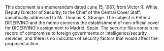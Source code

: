 This document is a memorandum dated June 15, 1967, from Victor R. White, Deputy Director of Security, to the Chief of the Central Cover Staff, specifically addressed to Mr. Thomas K. Strange. The subject is Peter J. DICERVINO and the memo concerns the establishment of non-official cover for DICERVINO's assignment to Madrid, Spain. The security files contain no record of compromise to foreign governments or intelligence/security services, and there is no indication of security factors that would affect the proposed action.
